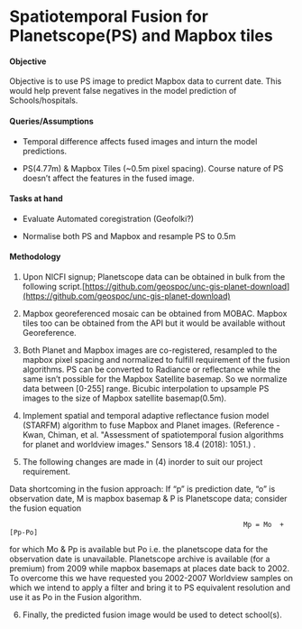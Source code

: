 # Spatiotemporal Fusion for Planetscope(PS) and Mapbox tiles 


#### Objective

Objective is to use PS image to predict Mapbox data to current date. This would help prevent false negatives in the model prediction of Schools/hospitals.


#### Queries/Assumptions

- Temporal difference affects fused images and inturn the model predictions. 

- PS(4.77m) & Mapbox Tiles (~0.5m pixel spacing). Course nature of PS doesn’t affect the features in the fused image. 

 
#### Tasks at hand 

- Evaluate Automated coregistration (Geofolki?) 

- Normalise both PS and Mapbox and resample PS to 0.5m 

 
#### Methodology

1) Upon NICFI signup; Planetscope data can be obtained in bulk from the following script.[https://github.com/geospoc/unc-gis-planet-download](https://github.com/geospoc/unc-gis-planet-download) 

2) Mapbox georeferenced mosaic can be obtained from MOBAC. Mapbox tiles too can be obtained from the API but it would be available without Georeference.  

3) Both Planet and Mapbox images are co-registered, resampled to the mapbox pixel spacing and normalized to fulfill requirement of the fusion algorithms. PS can be converted to Radiance or reflectance while the same isn’t possible for the Mapbox Satellite basemap. So we normalize data between [0-255] range. Bicubic interpolation to upsample PS images to the size of Mapbox satellite basemap(0.5m). 

4) Implement spatial and temporal adaptive reflectance fusion model (STARFM) algorithm to fuse Mapbox and Planet images. (Reference - Kwan, Chiman, et al. "Assessment of spatiotemporal fusion algorithms for planet and worldview images." Sensors 18.4 (2018): 1051.) .  

5) The following changes are made in (4) inorder to suit our project requirement.  

Data shortcoming in the fusion approach: If “p” is prediction date, “o” is observation date, M is mapbox basemap & P is Planetscope data; consider the fusion equation 

                                                              Mp = Mo  +[Pp-Po]  

for which Mo & Pp is available but Po i.e. the planetscope data for the observation date is unavailable. Planetscope archive is available (for a premium) from 2009 while mapbox basemaps at places date back to 2002. To overcome this we have requested you 2002-2007 Worldview samples on which we intend to apply a filter and bring it to PS equivalent resolution and use it as Po in the Fusion algorithm. 

6) Finally, the predicted fusion image would be used to detect school(s). 

 
